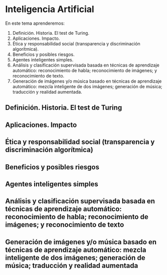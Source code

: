 # Inteligencia Artificial

En este tema aprenderemos:

1. Definición. Historia. El test de Turing.
2. Aplicaciones. Impacto.
3. Ética y responsabilidad social (transparencia y discriminación algorítmica).
4. Beneficios y posibles riesgos.
5. Agentes inteligentes simples.
6. Análisis y clasificación supervisada basada en técnicas de aprendizaje automático: reconocimiento de habla; reconocimiento de imágenes; y reconocimiento de texto.
7. Generación de imágenes y/o música basado en técnicas de aprendizaje automático: mezcla inteligente de dos imágenes; generación de música; traducción y realidad aumentada.

## Definición. Historia. El test de Turing

## Aplicaciones. Impacto

## Ética y responsabilidad social (transparencia y discriminación algorítmica)

## Beneficios y posibles riesgos

## Agentes inteligentes simples

## Análisis y clasificación supervisada basada en técnicas de aprendizaje automático: reconocimiento de habla; reconocimiento de imágenes; y reconocimiento de texto

## Generación de imágenes y/o música basado en técnicas de aprendizaje automático: mezcla inteligente de dos imágenes; generación de música; traducción y realidad aumentada
